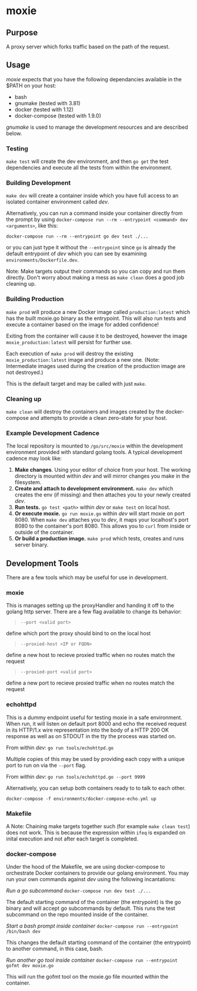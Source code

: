 # moxie

## Purpose

A proxy server which forks traffic based on the path of the request.

## Usage

*moxie* expects that you have the following dependancies available in
the $PATH on your host:

- bash
- gnumake (tested with 3.81)
- docker (tested with 1.12)
- docker-compose (tested with 1.9.0)

*gnumake* is used to manage the development resources and are described
below.

### Testing

`make test` will create the dev environment, and then `go get` the
test dependencies and execute all the tests from within the environment.

### Building Development

`make dev` will create a container inside which you have full access
to an isolated container environment called *dev*.

Alternatively, you can run a command inside your container directly from
the prompt by using `docker-compose run --rm --entrypoint <command> dev
<arguments>`, like this:

`docker-compose run --rm --entrypoint go dev test ./...`

or you can just type it without the `--entrypoint` since `go` is already
the default entrypoint of *dev* which you can see by examining
`environments/Dockerfile.dev`.

Note: Make targets output their commands so you can copy and run them
directly. Don't worry about making a mess as `make clean` does a good
job cleaning up.

### Building Production

`make prod` will produce a new Docker image called `production:latest` which
has the built moxie.go binary as the entrypoint. This will also run
tests and execute a container based on the image for added confidence!

Exiting from the container will cause it to be destroyed, however the
image `moxie_production:latest` will persist for further use.

Each execution of `make prod` will destroy the existing `moxie_production:latest` image
and produce a new one. (Note: Intermediate images used during the creation of
the production image are not destroyed.)

This is the default target and may be called with just `make`.

### Cleaning up

`make clean` will destroy the containers and images created by the
docker-compose and attempts to provide a clean zero-state for your host.

### Example Development Cadence

The local repository is mounted to `/go/src/moxie` within the
development environment provided with standard golang tools. A typical
development cadence may look like:

1. **Make changes**. Using your editor of choice from your host. The
working directory is mounted within *dev* and will mirror changes you
make in the filesystem.
2. **Create and attach to development environment.** `make dev` which creates
the env (if missing) and then attaches you to your newly created *dev*.
3. **Run tests.** `go test <path>` within *dev* or `make test` on local host.
4. **Or execute moxie.** `go run moxie.go` within *dev* will start moxie
on port 8080. When `make dev` attaches you to *dev*, it maps your
localhost's port 8080 to the container's port 8080. This allows you to
`curl` from inside or outside of the container.
5. **Or build a production image.** `make prod` which tests, creates and runs
server binary.

## Development Tools

There are a few tools which may be useful for use in development.

### moxie

This is manages setting up the proxyHandler and handing it off to the
golang http server. There are a few flag available to change its
behavior:

> `--port <valid port>`

define which port the proxy should bind to on the local host

> `--proxied-host <IP or FQDN>`

define a new host to recieve proxied traffic when no routes match the request

> `--proxied-port <valid port>`

define a new port to recieve proxied traffic when no routes match the request

### echohttpd

This is a dummy endpoint useful for testing moxie in a safe environment. When
run, it will listen on default port 8000 and echo the received request
in its HTTP/1.x wire representation into the body of a HTTP 200 OK response as
well as on STDOUT in the tty the process was started on.

From within *dev*:
`go run tools/echohttpd.go`

Multiple copies of this may be used by providing each copy with a unique
port to run on via the `--port` flag.

From within *dev*:
`go run tools/echohttpd.go --port 9999`

Alternatively, you can setup both containers ready to to talk to each
other.

`docker-compose -f environments/docker-compose-echo.yml up`

### Makefile

A Note: Chaining make targets together such (for example `make clean test`)
does not work. This is because the expression within `ifeq` is expanded on
inital execution and not after each target is completed.

### docker-compose

Under the hood of the Makefile, we are using docker-compose to orchestrate
Docker containers to provide our golang environment. You may run your
own commands against *dev* using the following incantations:

*Run a go subcommand* `docker-compose run dev test ./...`

The default starting command of the container (the entrypoint) is the go
binary and will accept go subcommands by default. This runs the test
subcommand on the repo mounted inside of the container.

*Start a bash prompt inside container* `docker-compose run --entrypoint /bin/bash dev`

This changes the default starting command of the container (the
entrypoint) to another command, in this case, bash.

*Run another go tool inside container* `docker-compose run --entrypoint gofmt dev moxie.go`

This will run the gofmt tool on the moxie.go file mounted within the
container.

